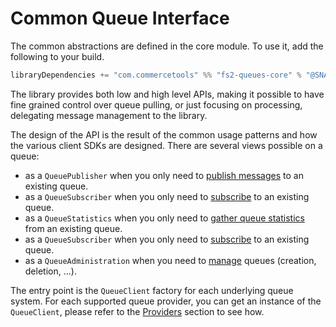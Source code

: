# Common Queue Interface

The common abstractions are defined in the core module. To use it, add the following to your build.

```scala
libraryDependencies += "com.commercetools" %% "fs2-queues-core" % "@SNAPSHOT_VERSION@"
```

The library provides both low and high level APIs, making it possible to have fine grained control over queue pulling, or just focusing on processing, delegating message management to the library.

The design of the API is the result of the common usage patterns and how the various client SDKs are designed.
There are several views possible on a queue:

 - as a `QueuePublisher` when you only need to [publish messages](publishing.md) to an existing queue.
 - as a `QueueSubscriber` when you only need to [subscribe](subscribing.md) to an existing queue.
 - as a `QueueStatistics` when you only need to [gather queue statistics](stats.md) from an existing queue.
 - as a `QueueSubscriber` when you only need to [subscribe](subscribing.md) to an existing queue.
 - as a `QueueAdministration` when you need to [manage](administration.md) queues (creation, deletion, ...).

The entry point is the `QueueClient` factory for each underlying queue system.
For each supported queue provider, you can get an instance of the `QueueClient`, please refer to the [Providers](../systems/index.md) section to see how.
